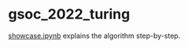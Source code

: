# gsoc_2022_turing

[showcase.ipynb](./notebooks/showcase.ipynb) explains the algorithm step-by-step.
